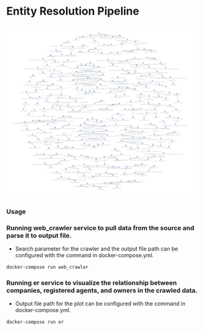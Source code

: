 # Entity Resolution Pipeline

<p align="center">
  <img src="tmp/plot/plot.png">
</p>

### Usage


### Running web_crawler service to pull data from the source and parse it to output file.

* Search parameter for the crawler and the output file path can be configured with the command in docker-compose.yml.  

```sh
docker-compose run web_crawler
```  

### Running er service to visualize the relationship between companies, registered agents, and owners in the crawled data.

* Output file path for the plot can be configured with the command in docker-compose.yml.  

```sh
docker-compose run er
```  
